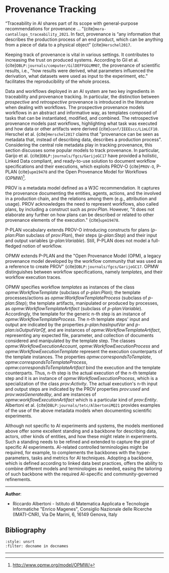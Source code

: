 # Provenance Tracking

“Traceability in AI shares part of its scope with general-purpose recommendations for provenance ... ”{cite}`mora-cantallops_traceability_2021`. In fact, provenance is “any information that describes the production process of an end product, which can be anything from a piece of data to a physical object”
{cite}`Herschel2017`.

Keeping track of provenance is vital in various settings. It contributes
to increasing the trust on produced systems. According to Gil et al.
{cite}`DBLP:journals/computer/GilDEFFGGLMM07`, the provenance of scientific results, i.e., "how results were derived, what parameters influenced the
derivation, what datasets were used as input to the experiment, etc."
facilitates the reproducibility of the whole process.

Data and workflows deployed in an AI system are two key ingredients in
traceability and provenance tracking. In particular, the distinction
between *prospective* and *retrospective* provenance is introduced in
the literature when dealing with workflows. The prospective provenance
models workflows in an abstract and informative way, as templates
composed of tasks that can be instantiated, modified, and combined. The
retrospective provenance models past workflows, highlighting what task
was executed and how data or other artifacts were derived
{cite}`conf/IEEEscc/LimLCF10`.
Herschel et al. {cite}`Herschel2017` claims that "provenance can be seen as metadata that,
instead of describing data, describes a production process". Considering the central role metadata play
in tracking provenance, this section discusses some popular models to
track provenance. In particular, Garijo et al.  {cite}`DBLP:journals/fgcs/GarijoGC17` have
provided a holistic, Linked Data compliant, and ready-to-use solution to
document workflow specifications and their executions, which exploits PROV-O
{cite}`PROV-O`, P-PLAN {cite}`upm19478` and the Open Provenance Model for
Workflows (OPMW)[^1].

PROV is a metadata model defined as a W3C recommendation. It captures
the provenance documenting the entities, agents, actions, and the
involved in a production chain, and the relations among them (e.g.,
attribution and usage). PROV acknowledges the need to represent
workflows, also called plans, by including a construct such as
*prov:Plan*. However, "it does not elaborate any
further on how plans can be described or related to other provenance elements
of the execution." {cite}`upm19478`.

P-PLAN vocabulary extends PROV-O introducing constructs for plans
(*p-plan:Plan* subclass of *prov:Plan*), their steps (*p-plan:Step*) and
their input and output variables (*p-plan:Variable*). Still, P-PLAN does
not model a full-fledged notion of workflow.

OPMW extends P-PLAN and the "Open Provenance Model (OPM), a legacy
provenance model developed by the workflow community that was used as a
reference to create PROV" {cite}`DBLP:journals/fgcs/GarijoGC17`. OPMW
distinguishes between workflow specifications, namely *templates*, and
their workflow execution traces.

OPMW specifies workflow *templates* as instances of the class
*opmw:WorkflowTemplate* (subclass of *p-plan:Plan*); the template
processes/actions as *opmw:WorkflowTemplateProcess* (subclass of
*p-plan:Step*); the template artifacts, manipulated or produced by
processes, as *opmw:WorkflowTemplateArtifact* (subclass of
*p-plan:Variable*). Accordingly, the template for the generic n-th step
is an instance of *opmw:WorkflowTemplateProcess*. The n-th template
steps' input and output are indicated by the properties
*p-plan:hasInputVar* and *p-plan:isOutputVarOf*, and are instances of
*opmw:WorkflowTemplateArtifact*, representing any expected file,
parameter, and collection of documents considered and manipulated by the
template step. The classes *opmw:WorkflowExecutionAccount*,
*opmw:WorkflowExecutionProcess* and *opmw:WorkflowExecutionTemplate*
represent the execution counterparts of the template instances. The
properties *opmw:correspondsToTemplate*,
*opmw:correspondsToTemplateProcess*,
*opmw:correspondsToTemplateArtifact* bind the execution and the template
counterparts. Thus, n-th step is the actual execution of the n-th
template step and it is an instance of *opmw:WorkflowExecutionProcess*,
which is a specialization of the class *prov:Activity*. The actual
execution's n-th input and output steps are indicated by the PROV
properties *prov:used* and *prov:wasGeneratedby*, and are instances of
*opmw:workflowExecutionArtifact* which is a particular kind of
*prov:Entity*. Albertoni et al. {cite}`DBLP:journals/tetc/AlbertoniMQ21` provides examples of
the use of the above metadata models when documenting scientific
experiments.

Although not specific to AI experiments and systems, the models
mentioned above offer some excellent standing and a backbone for
describing data, actors, other kinds of entities, and how these might
relate in experiments. Such a standing needs to be refined and extended
to capture the gist of specific AI experiments. AI-related controlled
terminologies might be required, for example, to complements the
backbones with the hyper-parameters, tasks and metrics for AI
techniques. Adopting a backbone, which is defined according to linked
data best practices, offers the ability to combine different models and
terminologies as needed, easing the tailoring of such backbone with the
required AI-specific and community-governed refinements.

[^1]: <http://www.opmw.org/model/OPMW/>

---
**Author**:
- Riccardo Albertoni - Istituto di Matematica Applicata e Tecnologie Informatiche "Enrico Magenes", Consiglio Nazionale delle Ricerche (IMATI-CNR), Via De Marini, 6, 16149 Genova, Italy


## Bibliography

```{bibliography}
:style: unsrt
:filter: docname in docnames
```
---
